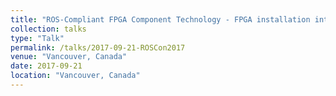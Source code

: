 ```yaml
---
title: "ROS-Compliant FPGA Component Technology - FPGA installation into ROS"
collection: talks
type: "Talk"
permalink: /talks/2017-09-21-ROSCon2017
venue: "Vancouver, Canada"
date: 2017-09-21
location: "Vancouver, Canada"
---
```


